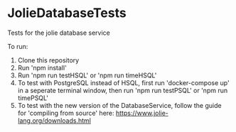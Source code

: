# JolieDatabaseTests
Tests for the jolie database service

To run:
1. Clone this repository
2. Run 'npm install'
3. Run 'npm run testHSQL' or 'npm run timeHSQL'
4. To test with PostgreSQL instead of HSQL, first run 'docker-compose up' in a seperate terminal window, then run 'npm run testPSQL' or 'npm run timePSQL'
6. To test with the new version of the DatabaseService, follow the guide for 'compiling from source' here: https://www.jolie-lang.org/downloads.html